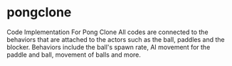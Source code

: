 # pongclone
Code Implementation For Pong Clone
  All codes are connected to the behaviors that are attached to the actors such as the ball, paddles and the blocker. Behaviors include the ball's spawn rate, AI movement for the paddle and ball, movement of balls and more. 
